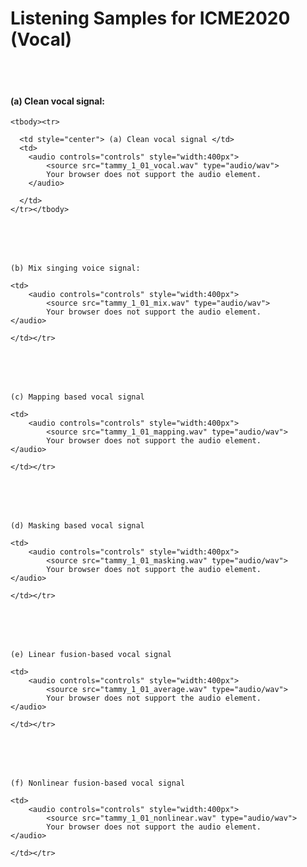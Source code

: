 <body>

<h1>Listening Samples for ICME2020 (Vocal)</h1>

<br>
<br>

<h4>(a) Clean vocal signal:</h4>


  <table style="width:100%">
	
    <tbody><tr>
   
      <td style="center"> (a) Clean vocal signal </td>
      <td>
        <audio controls="controls" style="width:400px">
			<source src="tammy_1_01_vocal.wav" type="audio/wav">
			Your browser does not support the audio element.
        </audio>

      </td>
    </tr></tbody>
  </table>
<br>
<br>




    (b) Mix singing voice signal:
  <table style="width:100%">
	
  <tbody><tr>

    <td>
    	<audio controls="controls" style="width:400px">
			<source src="tammy_1_01_mix.wav" type="audio/wav">
			Your browser does not support the audio element.
	</audio>

    </td></tr>
</tbody></table>
<br>
<br>


    (c) Mapping based vocal signal
  <table style="width:100%">
	
  <tbody><tr>

    <td>
    	<audio controls="controls" style="width:400px">
			<source src="tammy_1_01_mapping.wav" type="audio/wav">
			Your browser does not support the audio element.
	</audio>

    </td></tr>
</tbody></table>
<br>
<br>


    (d) Masking based vocal signal
  <table style="width:100%">
	
  <tbody><tr>

    <td>
    	<audio controls="controls" style="width:400px">
			<source src="tammy_1_01_masking.wav" type="audio/wav">
			Your browser does not support the audio element.
	</audio>

    </td></tr>
</tbody></table>
<br>
<br>


    (e) Linear fusion-based vocal signal
  <table style="width:100%">
	
  <tbody><tr>

    <td>
    	<audio controls="controls" style="width:400px">
			<source src="tammy_1_01_average.wav" type="audio/wav">
			Your browser does not support the audio element.
	</audio>

    </td></tr>
</tbody></table>
<br>
<br>


    (f) Nonlinear fusion-based vocal signal
  <table style="width:100%">
	
  <tbody><tr>

    <td>
    	<audio controls="controls" style="width:400px">
			<source src="tammy_1_01_nonlinear.wav" type="audio/wav">
			Your browser does not support the audio element.
	</audio>

    </td></tr>
</tbody></table>
<br>
<br>


</body>

